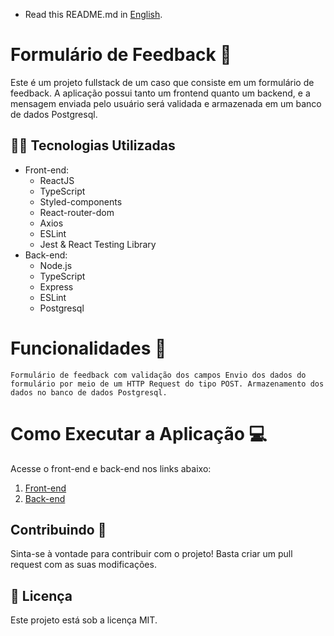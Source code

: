 * Read this README.md in [English](README.en.md).

# Formulário de Feedback 📝

Este é um projeto fullstack de um caso que consiste em um formulário de feedback. A aplicação possui tanto um frontend quanto um backend, e a mensagem enviada pelo usuário será validada e armazenada em um banco de dados Postgresql.

## 🧑‍💻 Tecnologias Utilizadas
- Front-end:
    - ReactJS
    - TypeScript
    - Styled-components
    - React-router-dom
    - Axios
    - ESLint
    - Jest & React Testing Library
- Back-end:
    - Node.js
    - TypeScript
    - Express
    - ESLint
    - Postgresql

# Funcionalidades 📝
    Formulário de feedback com validação dos campos Envio dos dados do formulário por meio de um HTTP Request do tipo POST. Armazenamento dos dados no banco de dados Postgresql.

#  Como Executar a Aplicação 💻
Acesse o front-end e back-end nos links abaixo:
1. [Front-end](https://feedback-form-gbfa.vercel.app/contact)
2. [Back-end](https://feedbackform-back.up.railway.app/)

## Contribuindo 📝
Sinta-se à vontade para contribuir com o projeto! Basta criar um pull request com as suas modificações.

## 📜 Licença
Este projeto está sob a licença MIT.